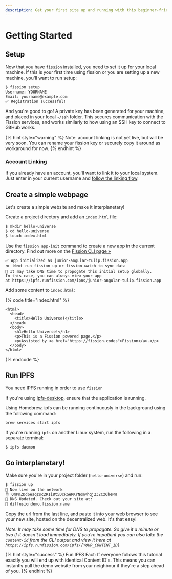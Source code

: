 ```yaml
---
description: Get your first site up and running with this beginner-friendly guide
---
```


# Getting Started

## Setup

Now that you have `fission` installed, you need to set it up for your local machine. If this is your first time using fission or you are setting up a new machine, you'll want to run setup:

```bash
$ fission setup
Username: YOURNAME
Email: yourname@example.com
✅ Registration successful!
```

And you're good to go! A private key has been generated for your machine, and placed in your local `~/ssh` folder. This secures communication with the Fission services, and works similarly to how using an SSH key to connect to GitHub works.

{% hint style="warning" %}
Note: account linking is not yet live, but will be very soon. You can rename your fission key or securely copy it around as workaround for now.
{% endhint %}

### Account Linking

If you already have an account, you'll want to link it to your local system. Just enter in your current username and [follow the linking flow](account-linking.md).

## Create a simple webpage

Let's create a simple website and make it interplanetary!

Create a project directory and add an `index.html` file:

```bash
$ mkdir hello-universe
$ cd hello-universe
$ touch index.html
```

Use the `fission app-init` command to create a new app in the current directory. Find out more on the [Fission CLI page »](cli/)

```text
✅ App initialized as junior-angular-tulip.fission.app
⏯️  Next run fission up or fission watch to sync data
💁 It may take DNS time to propogate this initial setup globally. 
In this case, you can always view your app 
at https://ipfs.runfission.com/ipns/junior-angular-tulip.fission.app
```

Add some content to `index.html`:

{% code title="index.html" %}
```markup
<html>
  <head>
    <title>Hello Universe!</title>
  </head>
  <body>
    <h1>Hello Universe!</h1>
    <p>This is a Fission powered page.</p>
    <p>Assisted by <a href="https://fission.codes">Fission</a>.</p>
  </body>
</html>
```
{% endcode %}

## Run IPFS

You need IPFS running in order to use `fission` 

If you're using [ipfs-desktop](https://github.com/ipfs-shipyard/ipfs-desktop), ensure that the application is running.

Using Homebrew, ipfs can be running continuously in the background using the following command:

```text
brew services start ipfs
```

If you're running `ipfs` on another Linux system, run the following in a separate terminal:

```bash
$ ipfs daemon
```

## Go interplanetary!

Make sure you're in your project folder \(`hello-universe`\) and run:

```bash
$ fission up
🚀 Now live on the network
👌 QmPmZDd6esqzsc2R1i8t5DcRGeRKrNomMhqj232Cz6heNW
📝 DNS Updated. Check out your site at:
🔗 diffusiondemo.fission.name
```

Copy the url from the last line, and paste it into your web browser to see your new site, hosted on the decentralized web. It's that easy!

_Note: It may take some time for DNS to propagate. So give it a minute or two if it doesn't load immediately. If you're impatient you can also take the `content-id` from the CLI output and view it here at `https://ipfs.runfission.com/ipfs/{YOUR_CONTENT_ID}`_

{% hint style="success" %}
Fun IPFS Fact: If everyone follows this tutorial exactly you will end up with identical Content ID's. This means you can instantly pull the demo website from your neighbour if they're a step ahead of you.
{% endhint %}

